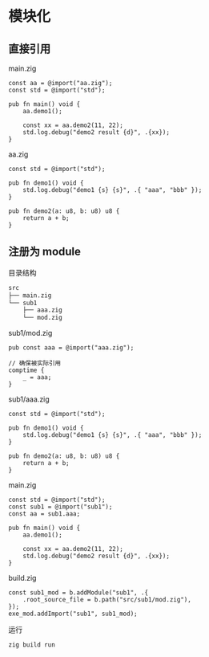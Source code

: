 # 模块化

## 直接引用

main.zig

```zig
const aa = @import("aa.zig");
const std = @import("std");

pub fn main() void {
    aa.demo1();

    const xx = aa.demo2(11, 22);
    std.log.debug("demo2 result {d}", .{xx});
}
```

aa.zig

```zig
const std = @import("std");

pub fn demo1() void {
    std.log.debug("demo1 {s} {s}", .{ "aaa", "bbb" });
}

pub fn demo2(a: u8, b: u8) u8 {
    return a + b;
}
```

## 注册为 module

目录结构

```sh
src
├── main.zig
└── sub1
    ├── aaa.zig
    └── mod.zig
```

sub1/mod.zig

```zig
pub const aaa = @import("aaa.zig");

// 确保被实际引用
comptime {
    _ = aaa;
}
```

sub1/aaa.zig

```zig
const std = @import("std");

pub fn demo1() void {
    std.log.debug("demo1 {s} {s}", .{ "aaa", "bbb" });
}

pub fn demo2(a: u8, b: u8) u8 {
    return a + b;
}
```

main.zig

```zig
const std = @import("std");
const sub1 = @import("sub1");
const aa = sub1.aaa;

pub fn main() void {
    aa.demo1();

    const xx = aa.demo2(11, 22);
    std.log.debug("demo2 result {d}", .{xx});
}
```

build.zig

```zig
const sub1_mod = b.addModule("sub1", .{
    .root_source_file = b.path("src/sub1/mod.zig"),
});
exe_mod.addImport("sub1", sub1_mod);
```

运行

```sh
zig build run
```
